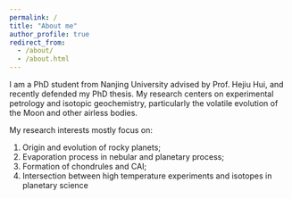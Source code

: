 ```yaml
---
permalink: /
title: "About me"
author_profile: true
redirect_from: 
  - /about/
  - /about.html
---
```


I am a PhD student from Nanjing University advised by Prof. Hejiu Hui, and recently defended my PhD thesis. My research centers on experimental petrology and isotopic geochemistry, particularly the volatile evolution of the Moon and other airless bodies.

My research interests mostly focus on:
1) Origin and evolution of rocky planets; 
2) Evaporation process in nebular and planetary process; 
3) Formation of chondrules and CAI; 
4) Intersection between high temperature experiments and isotopes in planetary science

